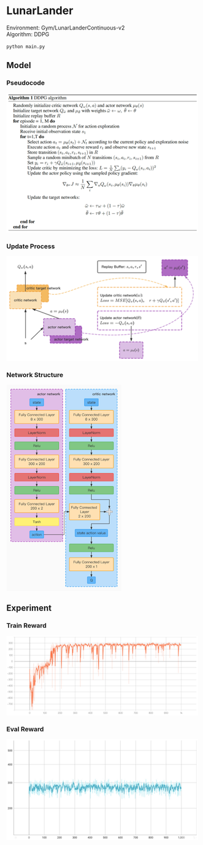 # LunarLander

Environment: Gym/LunarLanderContinuous-v2\
Algorithm: DDPG

`python main.py`



## Model

### Pseudocode

<img src="https://raw.githubusercontent.com/qishi21/LunarLander/main/.images/pseudocode.png" width='500px'>

### Update Process

<img src="https://raw.githubusercontent.com/qishi21/LunarLander/main/.images/update.png" width='500px'>

### Network Structure

<img src="https://raw.githubusercontent.com/qishi21/LunarLander/main/.images/network.jpg" width='300px'>

## Experiment

### Train Reward

<img src="https://raw.githubusercontent.com/qishi21/LunarLander/main/.images/train_reward.jpg" width='500px'>

### Eval Reward

<img src="https://raw.githubusercontent.com/qishi21/LunarLander/main/.images/test_reward.jpg" width='500px'>
